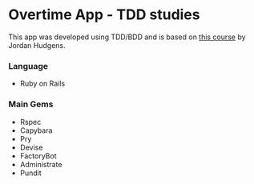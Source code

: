 # Overtime App - TDD studies

This app was developed using TDD/BDD and is based on [this course](https://www.udemy.com/course/professional-ruby-on-rails-coding-course/) by Jordan Hudgens.

### Language
- Ruby on Rails

### Main Gems
- Rspec
- Capybara
- Pry
- Devise
- FactoryBot
- Administrate
- Pundit
